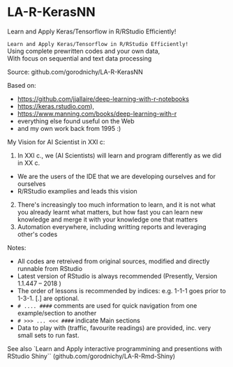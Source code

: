# LA-R-KerasNN
Learn and Apply Keras/Tensorflow in R/RStudio Efficiently!

`Learn and Apply Keras/Tensorflow in R/RStudio Efficiently!`    
Using complete prewritten codes and your own data,  
With focus on sequential and text data processing   

Source: github.com/gorodnichy/LA-R-KerasNN

Based on:
- https://github.com/jjallaire/deep-learning-with-r-notebooks
- https://keras.rstudio.com),
- https://www.manning.com/books/deep-learning-with-r
- everything else found useful on the Web
- and my own work back from 1995 :)

My Vision for AI Scientist in XXI c:
1. In XXI c., we (AI Scientists) will learn and program differently as we did in XX c.
- We are the users of the IDE that we are developing ourselves and for ourselves
- R/RStudio examplies and leads this vision
2. There's increasingly too much information to learn, and it is not what you already learnt  what matters,
but how fast you can learn new knowledge and merge it with your knowledge one that matters
3. Automation everywhere, including writting reports and leveraging other's codes

Notes:
- All codes are retreived from original sources, modified and directly runnable from RStudio
- Latest version of RStudio is always recommended (Presently, Version 1.1.447 – 2018 )
- The order of lessons is recommended by indices: e.g. 1-1-1 goes prior to 1-3-1. [.] are optional.
- `# .... ####` comments are used for quick navigation from one example/section to another
- `# >>> ... <<< ####` indicate Main sections
- Data to play with (traffic, favourite readings) are provided, inc. very small sets to run fast.

See also `Learn and Apply interactive programmining and presentions with RStudio Shiny`` (github.com/gorodnichy/LA-R-Rmd-Shiny)
